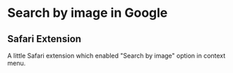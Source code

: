 # **Search by image in Google**
## **Safari Extension**

A little Safari extension which enabled "Search by image" option in context menu. 
